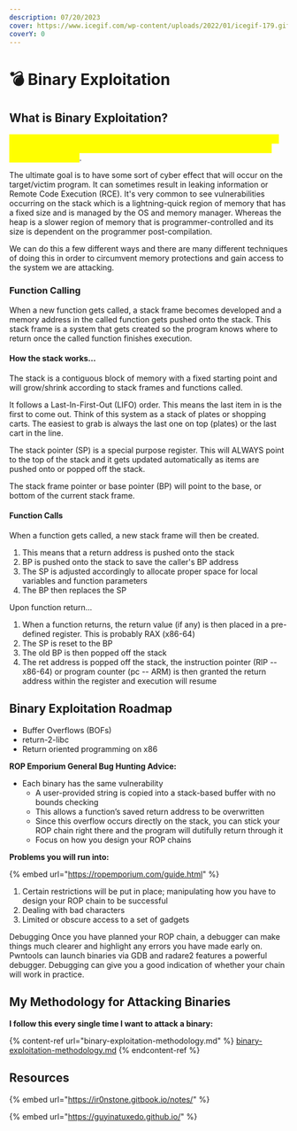 ```yaml
---
description: 07/20/2023
cover: https://www.icegif.com/wp-content/uploads/2022/01/icegif-179.gif
coverY: 0
---
```


# 💣 Binary Exploitation

## What is Binary Exploitation?

<mark style="color:yellow;">Binary exploitation is the act of performing static and dynamic analysis on binaries (programs) and searching for vulnerabilities within them to gain access to a system</mark>.

The ultimate goal is to have some sort of cyber effect that will occur on the target/victim program. It can sometimes result in leaking information or Remote Code Execution (RCE). It's very common to see vulnerabilities occurring on the stack which is a lightning-quick region of memory that has a fixed size and is managed by the OS and memory manager. Whereas the heap is a slower region of memory that is programmer-controlled and its size is dependent on the programmer post-compilation.&#x20;

We can do this a few different ways and there are many different techniques of doing this in order to circumvent memory protections and gain access to the system we are attacking.

### Function Calling

When a new function gets called, a stack frame becomes developed and a memory address in the called function gets pushed onto the stack. This stack frame is a system that gets created so the program knows where to return once the called function finishes execution.&#x20;

#### How the stack works...

The stack is a contiguous block of memory with a fixed starting point and will grow/shrink according to stack frames and functions called.

It follows a Last-In-First-Out (LIFO) order. This means the last item in is the first to come out. Think of this system as a stack of plates or shopping carts. The easiest to grab is always the last one on top (plates) or the last cart in the line.&#x20;

The stack pointer (SP) is a special purpose register. This will ALWAYS point to the top of the stack and it gets updated automatically as items are pushed onto or popped off the stack.

The stack frame pointer or base pointer (BP) will point to the base, or bottom of the current stack frame.&#x20;

#### Function Calls

When a function gets called, a new stack frame will then be created.

1. This means that a return address is pushed onto the stack
2. BP is pushed onto the stack to save the caller's BP address
3. The SP is adjusted accordingly to allocate proper space for local variables and function parameters
4. The BP then replaces the SP

Upon function return...

1. When a function returns, the return value (if any) is then placed in a pre-defined register. This is probably RAX (x86-64)
2. The SP is reset to the BP
3. The old BP is then popped off the stack
4. The ret address is popped off the stack, the instruction pointer (RIP -- x86-64) or program counter (pc -- ARM) is then granted the return address within the register and execution will resume

## Binary Exploitation Roadmap

* Buffer Overflows (BOFs)
* return-2-libc
* Return oriented programming on x86

**ROP Emporium General Bug Hunting Advice:**

* Each binary has the same vulnerability
  * A user-provided string is copied into a stack-based buffer with no bounds checking
  * This allows a function’s saved return address to be overwritten
  * Since this overflow occurs directly on the stack, you can stick your ROP chain right there and the program will dutifully return through it
  * Focus on how you design your ROP chains

**Problems you will run into:**&#x20;

{% embed url="https://ropemporium.com/guide.html" %}

1. Certain restrictions will be put in place; manipulating how you have to design your ROP chain to be successful
2. Dealing with bad characters
3. Limited or obscure access to a set of gadgets

Debugging Once you have planned your ROP chain, a debugger can make things much clearer and highlight any errors you have made early on. Pwntools can launch binaries via GDB and radare2 features a powerful debugger. Debugging can give you a good indication of whether your chain will work in practice.

## My Methodology for Attacking Binaries

**I follow this every single time I want to attack a binary:**

{% content-ref url="binary-exploitation-methodology.md" %}
[binary-exploitation-methodology.md](binary-exploitation-methodology.md)
{% endcontent-ref %}

## Resources

{% embed url="https://ir0nstone.gitbook.io/notes/" %}

{% embed url="https://guyinatuxedo.github.io/" %}
